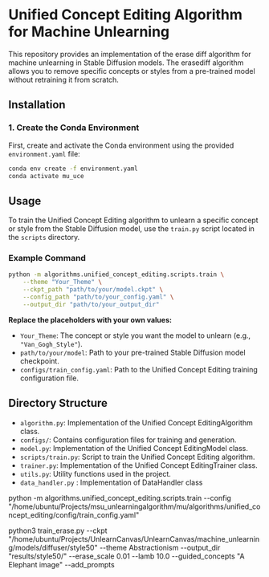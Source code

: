 # Unified Concept Editing Algorithm for Machine Unlearning

This repository provides an implementation of the erase diff algorithm for machine unlearning in Stable Diffusion models. The erasediff algorithm allows you to remove specific concepts or styles from a pre-trained model without retraining it from scratch.

## Installation

### 1. Create the Conda Environment

First, create and activate the Conda environment using the provided `environment.yaml` file:

```bash
conda env create -f environment.yaml
conda activate mu_uce
```


## Usage

To train the Unified Concept Editing algorithm to unlearn a specific concept or style from the Stable Diffusion model, use the `train.py` script located in the `scripts` directory.

### Example Command

```bash
python -m algorithms.unified_concept_editing.scripts.train \
    --theme "Your_Theme" \
    --ckpt_path "path/to/your/model.ckpt" \
    --config_path "path/to/your_config.yaml" \
    --output_dir "path/to/your_output_dir"
```

**Replace the placeholders with your own values:**

- `Your_Theme`: The concept or style you want the model to unlearn (e.g., `"Van_Gogh_Style"`).
- `path/to/your/model`: Path to your pre-trained Stable Diffusion model checkpoint.
- `configs/train_config.yaml`: Path to the Unified Concept Editing training configuration file.


## Directory Structure

- `algorithm.py`: Implementation of the Unified Concept EditingAlgorithm class.
- `configs/`: Contains configuration files for training and generation.
- `model.py`: Implementation of the Unified Concept EditingModel class.
- `scripts/train.py`: Script to train the Unified Concept Editing algorithm.
- `trainer.py`: Implementation of the Unified Concept EditingTrainer class.
- `utils.py`: Utility functions used in the project.
- `data_handler.py` : Implementation of DataHandler class



 python -m algorithms.unified_concept_editing.scripts.train --config 
"/home/ubuntu/Projects/msu_unlearningalgorithm/mu/algorithms/unified_concept_editing/config/train_config.yaml"




python3 train_erase.py --ckpt "/home/ubuntu/Projects/UnlearnCanvas/UnlearnCanvas/machine_unlearning/models/diffuser/style50" --theme Abstractionism --output_dir "results/style50/"  --erase_scale 0.01 --lamb 10.0 --guided_concepts "A Elephant image" --add_prompts
